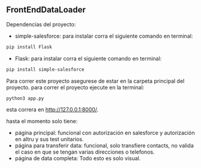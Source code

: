 ## FrontEndDataLoader
Dependencias del proyecto:
- simple-salesforce:
para instalar corra el siguiente comando en terminal:
```bash
pip install Flask
```
- Flask:
para instalar corra el siguiente comando en terminal:
```bash
pip install simple-salesforce
```
Para correr este proyecto asegurese de estar en la carpeta principal del proyecto.
para correr el proyecto ejecute en la terminal:

```bash
python3 app.py
```
esta correra en http://127.0.0.1:8000/.

hasta el momento solo tiene:
- página principal: funcional con autorización en salesforce y autorización en altru y sus test unitarios.
- página para transferir data: funcional, solo transfiere contacts, no valida el caso en que se tengan varias direcciones o telefonos.
- página de data completa: Todo esto es solo visual.



